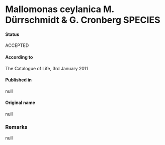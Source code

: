 Mallomonas ceylanica M. Dürrschmidt & G. Cronberg SPECIES
=======

#### Status
ACCEPTED

#### According to
The Catalogue of Life, 3rd January 2011

#### Published in
null

#### Original name
null

### Remarks
null